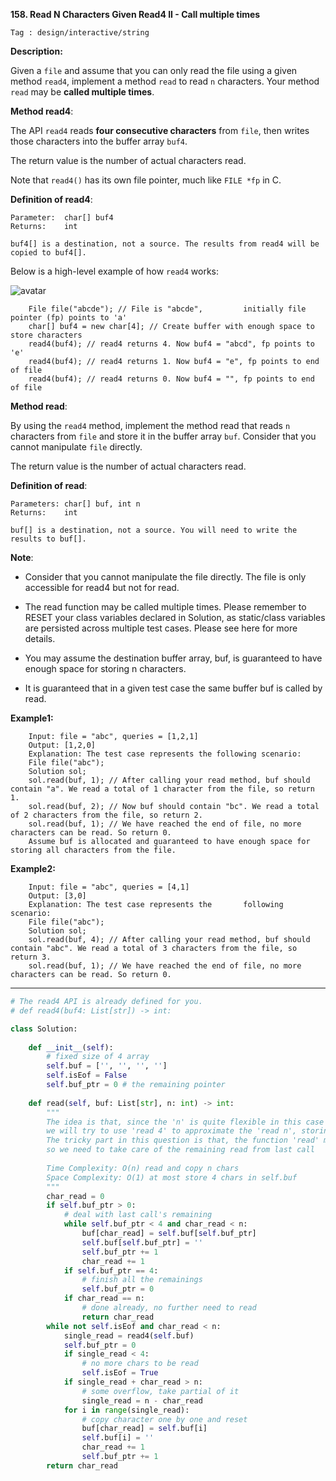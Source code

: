 **158. Read N Characters Given Read4 II - Call multiple times**

```Tag : design/interactive/string```

**Description:**

Given a ```file``` and assume that you can only read the file using a given method ```read4```, implement a method ```read``` to read ```n``` characters. Your method ```read``` may be **called multiple times**.

**Method read4**:

The API ```read4``` reads **four consecutive characters** from ```file```, then writes those characters into the buffer array ```buf4```.

The return value is the number of actual characters read.

Note that ```read4()``` has its own file pointer, much like ```FILE *fp``` in C.

**Definition of read4**:

    Parameter:  char[] buf4
    Returns:    int

	buf4[] is a destination, not a source. The results from read4 will be copied to buf4[].

Below is a high-level example of how ```read4``` works:

![avatar](Fig/158-instruction.png)

		File file("abcde"); // File is "abcde", 		initially file pointer (fp) points to 'a'
		char[] buf4 = new char[4]; // Create buffer with enough space to store characters
		read4(buf4); // read4 returns 4. Now buf4 = "abcd", fp points to 'e'
		read4(buf4); // read4 returns 1. Now buf4 = "e", fp points to end of file
		read4(buf4); // read4 returns 0. Now buf4 = "", fp points to end of file

**Method read**:

By using the ```read4``` method, implement the method read that reads ```n``` characters from ```file``` and store it in the buffer array ```buf```. Consider that you cannot manipulate ```file``` directly.

The return value is the number of actual characters read.

**Definition of read**:

    Parameters:	char[] buf, int n
    Returns:	int

	buf[] is a destination, not a source. You will need to write the results to buf[].


**Note**:

+ Consider that you cannot manipulate the file directly. The file is only accessible for read4 but not for read.

+ The read function may be called multiple times.
Please remember to RESET your class variables declared in Solution, as static/class variables are persisted across multiple test cases. Please see here for more details.

+ You may assume the destination buffer array, buf, is guaranteed to have enough space for storing n characters.

+ It is guaranteed that in a given test case the same buffer buf is called by read.

**Example1:**

		Input: file = "abc", queries = [1,2,1]
		Output: [1,2,0]
		Explanation: The test case represents the following scenario:
		File file("abc");
		Solution sol;
		sol.read(buf, 1); // After calling your read method, buf should contain "a". We read a total of 1 character from the file, so return 1.
		sol.read(buf, 2); // Now buf should contain "bc". We read a total of 2 characters from the file, so return 2.
		sol.read(buf, 1); // We have reached the end of file, no more characters can be read. So return 0.
		Assume buf is allocated and guaranteed to have enough space for storing all characters from the file.

**Example2:**

		Input: file = "abc", queries = [4,1]
		Output: [3,0]
		Explanation: The test case represents the 		following scenario:
		File file("abc");
		Solution sol;
		sol.read(buf, 4); // After calling your read method, buf should contain "abc". We read a total of 3 characters from the file, so return 3.
		sol.read(buf, 1); // We have reached the end of file, no more characters can be read. So return 0.

-----------

```python
# The read4 API is already defined for you.
# def read4(buf4: List[str]) -> int:

class Solution:
    
    def __init__(self):
        # fixed size of 4 array
        self.buf = ['', '', '', '']
        self.isEof = False
        self.buf_ptr = 0 # the remaining pointer
    
    def read(self, buf: List[str], n: int) -> int:
        """
        The idea is that, since the 'n' is quite flexible in this case
        we will try to use 'read 4' to approximate the 'read n', storing in another buffer
        The tricky part in this question is that, the function 'read' may be called multiple times
        so we need to take care of the remaining read from last call
        
        Time Complexity: O(n) read and copy n chars
        Space Complexity: O(1) at most store 4 chars in self.buf
        """
        char_read = 0
        if self.buf_ptr > 0:
            # deal with last call's remaining
            while self.buf_ptr < 4 and char_read < n:
                buf[char_read] = self.buf[self.buf_ptr]
                self.buf[self.buf_ptr] = ''
                self.buf_ptr += 1
                char_read += 1
            if self.buf_ptr == 4:
                # finish all the remainings
                self.buf_ptr = 0
            if char_read == n:
                # done already, no further need to read
                return char_read
        while not self.isEof and char_read < n:
            single_read = read4(self.buf)
            self.buf_ptr = 0
            if single_read < 4:
                # no more chars to be read
                self.isEof = True
            if single_read + char_read > n:
                # some overflow, take partial of it
                single_read = n - char_read
            for i in range(single_read):
                # copy character one by one and reset
                buf[char_read] = self.buf[i]
                self.buf[i] = ''
                char_read += 1
                self.buf_ptr += 1
        return char_read
```